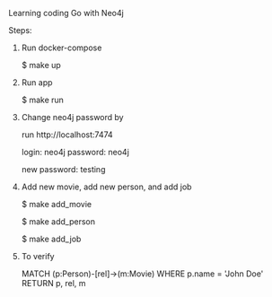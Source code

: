 Learning coding Go with Neo4j

Steps:

1. Run docker-compose 

    $ make up 

2. Run app 

    $ make run 

3. Change neo4j password by 
    
    run http://localhost:7474 

    login:  neo4j  password: neo4j 

    new password: testing

4. Add new movie, add new person, and add job
    
    $ make add_movie 

    $ make add_person 

    $ make add_job

5. To verify 

    MATCH (p:Person)-[rel]->(m:Movie)
    WHERE p.name = 'John Doe' 
    RETURN p, rel, m
    

